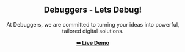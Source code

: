 <div align="center">

  <h2 align="center">Debuggers - Lets Debug!</h2>

  At Debuggers, we are committed to turning your ideas into powerful, tailored digital solutions.

  <a href="https://debuggers-tau.vercel.app/"><strong>➥ Live Demo</strong></a>

</div>
